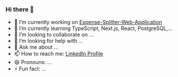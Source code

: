 ### Hi there 👋

- 🔭 I’m currently working on [Expense-Splitter-Web-Application](https://splitify-final-project.herokuapp.com/)
- 🌱 I’m currently learning TypeScript, Next.js, React, PostgreSQL,...
- 👯 I’m looking to collaborate on ...
- 🤔 I’m looking for help with ...
- 💬 Ask me about ...
- 📫 How to reach me: [LinkedIn Profile](https://www.linkedin.com/in/florian-goerlich/)
- 😄 Pronouns: ...
- ⚡ Fun fact: ...

<!--
**flo951/flo951** is a ✨ _special_ ✨ repository because its `README.md` (this file) appears on your GitHub profile.

Here are some ideas to get you started:


-->

